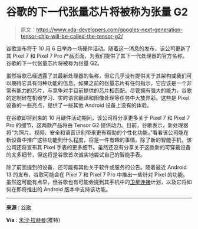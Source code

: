 # 谷歌的下一代张量芯片将被称为张量 G2

> 原文：<https://www.xda-developers.com/googles-next-generation-tensor-chip-will-be-called-the-tensor-g2/>

谷歌宣布将于 10 月 6 日举办一场硬件活动。随着这一消息的发布，该公司更新了其 Pixel 7 和 Pixel 7 Pro 产品页面，为我们提供了其下一代处理器的官方名称。谷歌的下一代张量芯片将被称为张量 G2。

虽然谷歌已经透露了其最新处理器的名称，但它几乎没有提供关于其架构或我们可以期待它具有何种功能的信息。如果之前的张量芯片有任何指示，它应该是一个非常有能力的芯片，与竞争对手目前提供的芯片相匹配。尽管拥有强大的能力，谷歌的定制硅在机器学习、实时语言翻译和图像处理等任务中大放异彩。这些是 Pixel 设备的一些亮点，提供了一些其他 Android 设备上没有的体验。

在谷歌即将到来的 10 月硬件活动期间，该公司将分享更多关于 Pixel 7 和 Pixel 7 Pro 的细节，这两款产品将由 Tensor G2 提供动力。目前，谷歌表示，新处理器将“为照片、视频、安全和语音识别带来更有帮助的个性化功能。”看看该公司能在新设备中推广这些功能到什么程度，将是一件有趣的事情。除了新的智能手机，该公司还将宣布其 Pixel 手表的更多细节。虽然还没有分享关于这款新的可穿戴设备的太多细节，但这将是谷歌首次诚实地尝试自己的智能手表。

除了前面提到的设备，还可能有其他关于软件或服务的公告。随着最近 Android 13 的发布，谷歌可能会在 Pixel 7 和 Pixel 7 Pro 中推出一些针对 Pixel 的功能。虽然这可能有点早，但谷歌也有可能会提到其手机中的[卫星连接](https://www.xda-developers.com/google-android-14-satellite-connectivity-support/)计划，以及它将如何在即将推出的 Android 版本中支持该功能。

* * *

**来源** : [谷歌](https://redirect.viglink.com?u=https%3A%2F%2Fstore.google.com%2Fus%2Fmagazine%2Fgoogle_pixel_7%3Fhl%3Den-US&key=c253a561fbe84b0cd1cd9012f5136c6e&opt=false&cuid=c7da43c4-ada6-4177-95c2-602545b8f0e4)

**Via** : [米沙·拉赫曼](https://twitter.com/MishaalRahman/status/1567193291145285632)(推特)